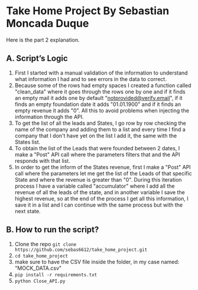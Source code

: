 # Take Home Project By Sebastian Moncada Duque

Here is the part 2 explanation.

## A. Script’s Logic

1. First I started with a manual validation of the information to understand what information I had and to see errors in the data to correct.
2. Because some of the rows had empty spaces I created a function called "clean_data" where it goes through the rows one by one and if it finds an empty mail it adds one by default "notprovided@verify.email", if it finds an empty foundation date it adds "01.01.1900" and if it finds an empty revenue it adds "0". All this to avoid problems when injecting the information through the API.
3. To get the list of all the leads and States, I go row by row checking the name of the company and adding them to a list and every time I find a company that I don't have yet on the list I add it, the same with the States list.
4. To obtain the list of the Leads that were founded between 2 dates, I make a "Post" API call where the parameters filters that and the API responds with that list.
5. In order to get the inform of the States revenue, first I make a "Post" API call where the parameters let me get the list of the Leads of that specific State and where the revenue is greater than "0". During this iteration process I have a variable called "accumulator" where I add all the revenue of all the leads of the state, and in another variable I save the highest revenue, so at the end of the process I get all this information, I save it in a list and I can continue with the same process but with the next state.


## B. How to run the script?

1. Clone the repo `git clone https://github.com/sebas6612/take_home_project.git`
2. `cd take_home_project`
3. make sure to have the CSV file inside the folder, in my case named: "MOCK_DATA.csv"
4. `pip install -r requirements.txt`
5. `python Close_API.py`